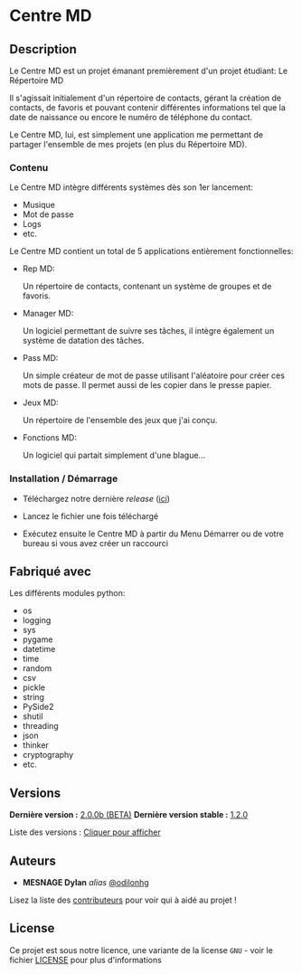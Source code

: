 # Centre MD

## Description

Le Centre MD est un projet émanant premièrement d'un projet étudiant:
Le Répertoire MD

Il s'agissait initialement d'un répertoire de contacts,
gérant la création de contacts, de favoris et pouvant contenir
différentes informations tel que la date de naissance ou encore
le numéro de téléphone du contact.

Le Centre MD, lui, est simplement une application me permettant
de partager l'ensemble de mes projets (en plus du Répertoire MD).

### Contenu

Le Centre MD intègre différents systèmes
dès son 1er lancement:

* Musique
* Mot de passe
* Logs
* etc.

Le Centre MD contient un total de
5 applications entièrement fonctionnelles:

- Rep MD:

	Un répertoire de contacts,
	contenant un système de groupes
	et de favoris.

- Manager MD:

	Un logiciel permettant de suivre
	ses tâches, il intègre également
	un système de datation des tâches.

- Pass MD:

	Un simple créateur de mot de passe
	utilisant l'aléatoire pour créer
	ces mots de passe.
	Il permet aussi de les copier
	dans le presse papier.

- Jeux MD:

	Un répertoire de l'ensemble
	des jeux que j'ai conçu.

- Fonctions MD:

	Un logiciel qui partait simplement
	d'une blague...

### Installation / Démarrage

- Téléchargez notre dernière _release_ ([ici](https://github.com/odilonhg/Centre-MD/releases/download/v1.2.0/CentreMD_v2.0.0b_Installer.exe))

- Lancez le fichier une fois téléchargé

- Exécutez ensuite le Centre MD à partir
  du Menu Démarrer ou de votre bureau
  si vous avez créer un raccourci

## Fabriqué avec

Les différents modules python:

* os
* logging
* sys
* pygame
* datetime
* time
* random
* csv
* pickle
* string
* PySide2
* shutil
* threading
* json
* thinker
* cryptography
* etc.

## Versions

**Dernière version :** [2.0.0b (BETA)](https://github.com/odilonhg/Centre-MD/releases/tag/v2.0.0b)
**Dernière version stable :** [1.2.0](https://github.com/odilonhg/Centre-MD/releases/tag/v1.2.0)

Liste des versions : [Cliquer pour afficher](https://github.com/odilonhg/Centre-MD/tags)

## Auteurs

* **MESNAGE Dylan** _alias_ [@odilonhg](https://github.com/odilonhg)

Lisez la liste des [contributeurs](https://github.com/odilonhg/Centre-MD/contributors) pour voir qui à aidé au projet !

## License

Ce projet est sous notre licence, une variante de la license ``GNU`` - voir le fichier [LICENSE](LICENSE.txt) pour plus d'informations
